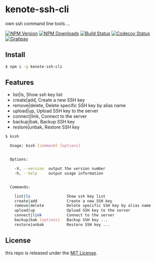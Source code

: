 # kenote-ssh-cli

own ssh command line tools ...

[![NPM Version][npm-image]][npm-url]
[![NPM Downloads][downloads-image]][downloads-url]
[![Build Status][travis-image]][travis-url]
[![Codecov Status][codecov-image]][codecov-url]
[![Gratipay][licensed-image]][licensed-url]

[npm-image]: https://img.shields.io/npm/v/kenote-ssh-cli.svg
[npm-url]: https://www.npmjs.org/package/kenote-ssh-cli
[downloads-image]: https://img.shields.io/npm/dt/kenote-ssh-cli.svg
[downloads-url]: https://npmjs.org/package/kenote-ssh-cli
[travis-image]: https://travis-ci.org/thondery/kenote-ssh-cli.svg?branch=master
[travis-url]: https://travis-ci.org/thondery/kenote-ssh-cli
[codecov-image]: https://img.shields.io/codecov/c/github/thondery/kenote-ssh-cli/master.svg
[codecov-url]:   https://codecov.io/github/thondery/kenote-ssh-cli?branch=master
[dependencies-image]: https://david-dm.org/thondery/kenote-ssh-cli/status.svg
[dependencies-url]: https://david-dm.org/thondery/kenote-ssh-cli
[licensed-image]: https://img.shields.io/badge/license-MIT-blue.svg
[licensed-url]: https://github.com/thondery/kenote-ssh-cli/blob/master/LICENSE

## Install

```bash
$ npm i -g kenote-ssh-cli
```

## Features

- list|ls, Show ssh key list
- create|add, Create a new SSH key
- remove|delete, Delete specific SSH key by alias name
- upload|up, Upload SSH key to the server
- connect|link, Connect to the server
- backup|bak, Backup SSH key
- restore|unbak, Restore SSH key


```bash
$ kssh

  Usage: kssh [command] [options]


  Options:

    -V, --version  output the version number
    -h, --help     output usage information


  Commands:

    list|ls                Show ssh key list
    create|add             Create a new SSH key
    remove|delete          Delete specific SSH key by alias name
    upload|up              Upload SSH key to the server
    connect|link           Connect to the server
    backup|bak [options]   Backup SSH key ...
    restore|unbak          Restore SSH key ...
```

## License

this repo is released under the [MIT License](https://github.com/thondery/kenote-ssh-cli/blob/master/LICENSE).
